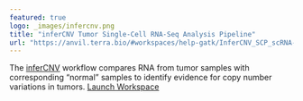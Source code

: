 ```yaml
---
featured: true
logo: _images/infercnv.png
title: "inferCNV Tumor Single-Cell RNA-Seq Analysis Pipeline"
url: "https://anvil.terra.bio/#workspaces/help-gatk/InferCNV_SCP_scRNA-seq"
---
```


The [inferCNV](https://github.com/broadinstitute/inferCNV) workflow compares RNA from tumor samples with corresponding “normal” samples to identify evidence for copy number variations in tumors. [Launch Workspace](https://anvil.terra.bio/#workspaces/help-gatk/InferCNV_SCP_scRNA-seq)
